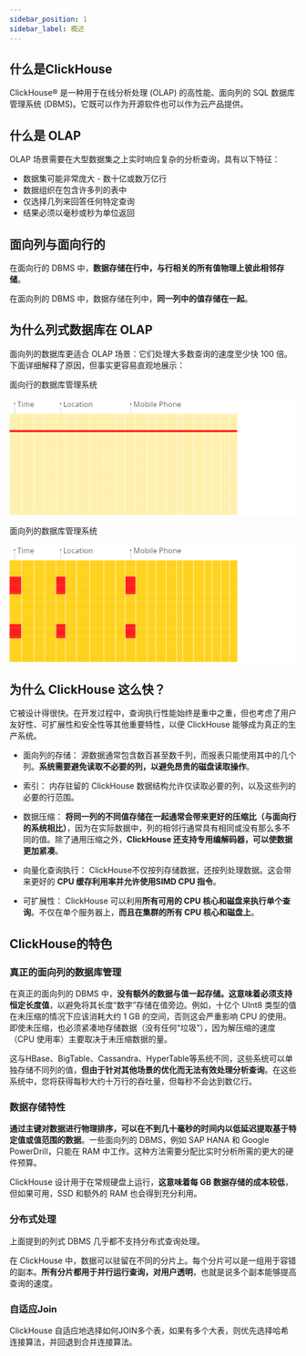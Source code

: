 ```yaml
---
sidebar_position: 1
sidebar_label: 概述
---
```


## 什么是ClickHouse
ClickHouse® 是一种用于在线分析处理 (OLAP) 的高性能、面向列的 SQL 数据库管理系统 (DBMS)。它既可以作为开源软件也可以作为云产品提供。

## 什么是 OLAP 
OLAP 场景需要在大型数据集之上实时响应复杂的分析查询，具有以下特征：

- 数据集可能非常庞大 - 数十亿或数万亿行
- 数据组织在包含许多列的表中
- 仅选择几列来回答任何特定查询
- 结果必须以毫秒或秒为单位返回

## 面向列与面向行的
在面向行的 DBMS 中，**数据存储在行中，与行相关的所有值物理上彼此相邻存储**。

在面向列的 DBMS 中，数据存储在列中，**同一列中的值存储在一起**。

## 为什么列式数据库在 OLAP
面向列的数据库更适合 OLAP 场景：它们处理大多数查询的速度至少快 100 倍。下面详细解释了原因，但事实更容易直观地展示：

面向行的数据库管理系统

![面向行存](./img/hang.gif)

面向列的数据库管理系统

![面向行存](./img/lie.gif)

## 为什么 ClickHouse 这么快？
它被设计得很快。在开发过程中，查询执行性能始终是重中之重，但也考虑了用户友好性、可扩展性和安全性等其他重要特性，以便 ClickHouse 能够成为真正的生产系统。

- 面向列的存储： 源数据通常包含数百甚至数千列，而报表只能使用其中的几个列。**系统需要避免读取不必要的列，以避免昂贵的磁盘读取操作**。

- 索引： 内存驻留的 ClickHouse 数据结构允许仅读取必要的列，以及这些列的必要的行范围。

- 数据压缩： **将同一列的不同值存储在一起通常会带来更好的压缩比（与面向行的系统相比）**，因为在实际数据中，列的相邻行通常具有相同或没有那么多不同的值。除了通用压缩之外，**ClickHouse 还支持专用编解码器，可以使数据更加紧凑**。

- 向量化查询执行： ClickHouse不仅按列存储数据，还按列处理数据。这会带来更好的 **CPU 缓存利用率并允许使用SIMD CPU 指令**。

- 可扩展性： ClickHouse 可以利用**所有可用的 CPU 核心和磁盘来执行单个查询**。不仅在单个服务器上，**而且在集群的所有 CPU 核心和磁盘上**。

## ClickHouse的特色

### 真正的面向列的数据库管理

在真正的面向列的 DBMS 中，**没有额外的数据与值一起存储。这意味着必须支持恒定长度值**，以避免将其长度“数字”存储在值旁边。例如，十亿个 UInt8 类型的值在未压缩的情况下应该消耗大约 1 GB 的空间，否则这会严重影响 CPU 的使用。即使未压缩，也必须紧凑地存储数据（没有任何“垃圾”），因为解压缩的速度（CPU 使用率）主要取决于未压缩数据的量。

这与HBase、BigTable、Cassandra、HyperTable等系统不同，这些系统可以单独存储不同列的值，**但由于针对其他场景的优化而无法有效处理分析查询**。在这些系统中，您将获得每秒大约十万行的吞吐量，但每秒不会达到数亿行。

### 数据存储特性

**通过主键对数据进行物理排序，可以在不到几十毫秒的时间内以低延迟提取基于特定值或值范围的数据**。一些面向列的 DBMS，例如 SAP HANA 和 Google PowerDrill，只能在 RAM 中工作。这种方法需要分配比实时分析所需的更大的硬件预算。

ClickHouse 设计用于在常规硬盘上运行，**这意味着每 GB 数据存储的成本较低**，但如果可用，SSD 和额外的 RAM 也会得到充分利用。

### 分布式处理

上面提到的列式 DBMS 几乎都不支持分布式查询处理。

在 ClickHouse 中，数据可以驻留在不同的分片上。每个分片可以是一组用于容错的副本。**所有分片都用于并行运行查询，对用户透明**，也就是说多个副本能够提高查询的速度。

### 自适应Join
ClickHouse 自适应地选择如何JOIN多个表，如果有多个大表，则优先选择哈希连接算法，并回退到合并连接算法。